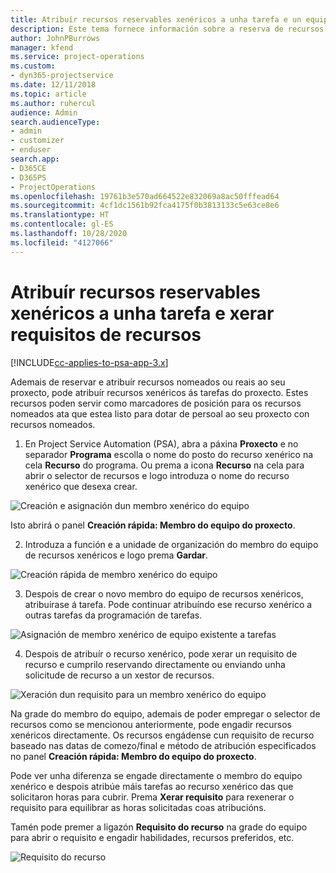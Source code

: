 ```yaml
---
title: Atribuír recursos reservables xenéricos a unha tarefa e un equipo de proxectos
description: Este tema fornece información sobre a reserva de recursos xenéricos a tarefas e equipos de proxectos.
author: JohnPBurrows
manager: kfend
ms.service: project-operations
ms.custom:
- dyn365-projectservice
ms.date: 12/11/2018
ms.topic: article
ms.author: ruhercul
audience: Admin
search.audienceType:
- admin
- customizer
- enduser
search.app:
- D365CE
- D365PS
- ProjectOperations
ms.openlocfilehash: 19761b3e570ad664522e832069a8ac50fffead64
ms.sourcegitcommit: 4cf1dc1561b92fca4175f0b3813133c5e63ce8e6
ms.translationtype: HT
ms.contentlocale: gl-ES
ms.lasthandoff: 10/28/2020
ms.locfileid: "4127066"
---
```

# <a name="assign-generic-bookable-resources-to-a-task-and-generate-resource-requirements"></a>Atribuír recursos reservables xenéricos a unha tarefa e xerar requisitos de recursos 

[!INCLUDE[cc-applies-to-psa-app-3.x](../includes/cc-applies-to-psa-app-3x.md)]

Ademais de reservar e atribuír recursos nomeados ou reais ao seu proxecto, pode atribuír recursos xenéricos ás tarefas do proxecto. Estes recursos poden servir como marcadores de posición para os recursos nomeados ata que estea listo para dotar de persoal ao seu proxecto con recursos nomeados. 

1. En Project Service Automation (PSA), abra a páxina **Proxecto** e no separador **Programa** escolla o nome do posto do recurso xenérico na cela **Recurso** do programa. Ou prema a icona **Recurso** na cela para abrir o selector de recursos e logo introduza o nome do recurso xenérico que desexa crear.

![Creación e asignación dun membro xenérico do equipo](media/RM-how-to-9.png)

Isto abrirá o panel **Creación rápida: Membro do equipo do proxecto**. 

2. Introduza a función e a unidade de organización do membro do equipo de recursos xenéricos e logo prema **Gardar**.

![Creación rápida de membro xenérico do equipo](media/RM-how-to-10.png)

3. Despois de crear o novo membro do equipo de recursos xenéricos, atribuirase á tarefa. Pode continuar atribuíndo ese recurso xenérico a outras tarefas da programación de tarefas.

![Asignación de membro xenérico de equipo existente a tarefas](media/RM-how-to-11.png)

4. Despois de atribuír o recurso xenérico, pode xerar un requisito de recurso e cumprilo reservando directamente ou enviando unha solicitude de recurso a un xestor de recursos.

![Xeración dun requisito para un membro xenérico do equipo](media/RM-how-to-12.png)

Na grade do membro do equipo, ademais de poder empregar o selector de recursos como se mencionou anteriormente, pode engadir recursos xenéricos directamente. Os recursos engádense cun requisito de recurso baseado nas datas de comezo/final e método de atribución especificados no panel **Creación rápida: Membro do equipo do proxecto**.

Pode ver unha diferenza se engade directamente o membro do equipo xenérico e despois atribúe máis tarefas ao recurso xenérico das que solicitaron horas para cubrir. Prema **Xerar requisito** para rexenerar o requisito para equilibrar as horas solicitadas coas atribucións.

Tamén pode premer a ligazón **Requisito do recurso** na grade do equipo para abrir o requisito e engadir habilidades, recursos preferidos, etc.

![Requisito do recurso](media/RM-how-to-13.png)

